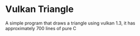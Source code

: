# Vulkan Triangle
A simple program that draws a triangle using vulkan 1.3, it has approximately 700 lines of pure C

